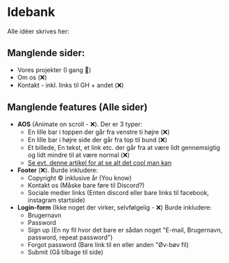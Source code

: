 # Idebank
Alle idéer skrives her:

## Manglende sider:
 - Vores projekter (I gang 🚚)
 - Om os (❌)
 - Kontakt - inkl. links til GH + andet (❌)

## Manglende features (Alle sider)
 - **AOS** (Animate on scroll - ❌). Der er 3 typer:
   - En lille bar i toppen der går fra venstre ti højre (❌)
   - En lille bar i højre side der går fra top til bund (❌)
   - Et billede, En tekst, et link etc. der går fra at være lidt gennemsigtig og lidt mindre til at være normal (❌)
   - [Se evt. denne artikel for at se alt det cool man kan](https://alvarotrigo.com/blog/css-animations-scroll/)
 - **Footer** (❌). Burde inkludere:
   - Copyright &copy; inklusive år (You know)
   - Kontakt os (Måske bare føre til Discord?)
   - Sociale medier links (Enten discord eller bare links til facebook, instagram startside)
 - **Login-form** (Ikke noget der virker, selvfølgelig - ❌) Burde inkludere:
   - Brugernavn
   - Password
   - Sign up (En ny fil hvor det bare er sådan noget "E-mail, Brugernavn, password, repeat password")
   - Forgot password (Bare link til en eller anden "Øv-bøv fil)
   - Submit (Gå tilbage til side)
   
 

